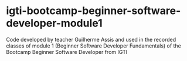 # igti-bootcamp-beginner-software-developer-module1
Code developed by teacher Guilherme Assis and used in the recorded classes of module 1 (Beginner Software Developer Fundamentals) of the Bootcamp Beginner Software Developer from IGTI
